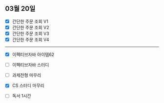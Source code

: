 ## 03월 20일

- [x] 간단한 주문 조회 V1
- [x] 간단한 주문 조회 V2
- [x] 간단한 주문 조회 V3
- [x] 간단한 주문 조회 V4

---

- [x] 이펙티브자바 아이템62
- [ ] 이펙티브자바 스터디
- [ ] 과제전형 마무리
- [x] CS 스터디 마무리
- [ ] 독서 1시간

